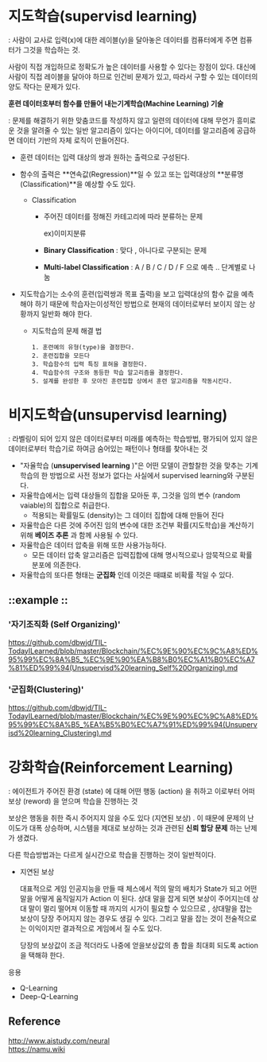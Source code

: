 
# 지도학습(supervisd learning)

: 사람이 교사로 입력(x)에 대한 레이블(y)을 달아놓은 데이터를 컴퓨터에게 주면 컴퓨터가 그것을 학습하는 것.

사람이 직접 개입하므로 정확도가 높은 데이터를 사용할 수 있다는 장점이 있다. 대신에 사람이 직접 레이블을 달아야 하므로 인건비 문제가 있고, 따라서 구할 수 있는 데이터의 양도 작다는 문제가 있다.



**훈련 데이터호부터 함수를 만들어 내는기계학습(Machine Learning) 기술**

: 문제를 해결하기 위한 맞춤코드를 작성하지 않고 일련의 데이터에 대해 무언가 흥미로운 것을 알려줄 수 있는 일반 알고리즘이 있다는 아이디어, 데이터를 알고리즘에 공급하면 데이터 기반의 자체 로직이 만들어진다.

- 훈련 데이터는 입력 대상의 쌍과 원하는 출력으로 구성된다. 

- 함수의 출력은 **연속값(Regression)**일 수 있고 또는 입력대상의 **분류명(Classification)**을 예상할 수도 있다.

  - Classification
    - 주어진 데이터를 정해진 카테고리에 따라 분류하는 문제 

      ex)이미지분류

    - **Binary Classification** : 맞다 , 아니다로 구분되는 문제

    - **Multi-label Classification**  : A / B / C / D / F 으로 예측 .. 단계별로 나눔

- 지도학습기는 소수의 훈련(입력쌍과 목표 출력)을 보고 입력대상의 함수 값을 예측해야 하기 때문에 학습자는이성적인 방법으로 현재의 데이터로부터 보이지 않는 상황까지 일반화 해야 한다.

  - 지도학습의 문제 해결 법

    ```
    1. 훈련예의 유형(type)을 결정한다.
    2. 훈련집합을 모든다
    3. 학습함수의 입력 특징 표혀을 결정한다.
    4. 학습함수의 구조와 동등한 학습 알고리즘을 결정한다.
    5. 설계를 완성한 후 모아진 훈련집합 상에서 훈련 알고리즘을 작동시킨다.
    ```


# **비지도학습(unsupervisd learning)**

: 라벨링이 되어 있지 않은 데이터로부터 미래를 예측하는 학습방법, 평가되어 있지 않은 데이터로부터 학습기로 하여금 숨어있는 패턴이나 형태를 찾아내는 것

- "자율학습 (**unsupervised learning** )"은 어떤 모델이 관할찰한 것을 맞추는 기계학습의 한 방법으로 사전 정보가 없다는 사실에서 supervised learning와 구분된다.
- 자율학습에서는 입력 대상들의 집합을 모아둔 후, 그것을 임의 변수 (random vaiable)의 집합으로 취급한다.
  - 적용되는 확률밀도 (density)는 그 데이터 집합에 대해 만들어 진다 
- 자율학습은 다른 것에 주어진 임의 변수에 대한 조건부 확률(지도학습)을 계산하기 위해 **베이즈 추론** 과 함께 사용될 수 있다.
- 자율학습은 데이터 압축을 위해 또한 사용가능하다.
  - 모든 데이터 압축 알고리즘은 입력집합에 대해 명시적으로나 암묵적으로 확률분포에 의존한다.
- 자율학습의 또다른 형태는 **군집화** 인데 이것은 때떄로 비확률 적일 수 있다.

## ::example ::

### **'자기조직화 (Self Organizing)'**  
https://github.com/dbwjd/TIL-TodayILearned/blob/master/Blockchain/%EC%9E%90%EC%9C%A8%ED%95%99%EC%8A%B5_%EC%9E%90%EA%B8%B0%EC%A1%B0%EC%A7%81%ED%99%94(Unsupervisd%20learning_Self%20Organizing).md

### **'군집화(Clustering)'** 
https://github.com/dbwjd/TIL-TodayILearned/blob/master/Blockchain/%EC%9E%90%EC%9C%A8%ED%95%99%EC%8A%B5_%EA%B5%B0%EC%A7%91%ED%99%94(Unsupervisd%20learning_Clustering).md


# 강화학습(Reinforcement Learning)

: 에이전트가 주어진 환경 (state) 에 대해 어떤 행동 (action) 을 취하고 이로부터 어떠 보상 (reword) 을 얻으며 학습을 진행하는 것 

보상은 행동을 취한 즉시 주어지지 않을 수도 있다 (지연된 보상) . 이 때문에 문제의 난이도가 대폭 상승하며, 시스템을 제대로 보상하는 것과 관련된 **신뢰 할당 문제** 하는 난제가 생겼다.

다른 학습방법과는 다르게 실시간으로 학습을 진행하는 것이 일반적이다.

 - 지연된 보상

   대표적으로 게임 인공지능을 만들 때 체스에서 적의 말의 배치가 State가 되고 어떤 말을 어떻게 움직일지가 Action 이 된다. 상대 말을 잡게 되면 보상이 주어지는데 상대 말이 멀리 떨어져 이동할 때 까지의 시가이 필요할 수 있으므로 , 상대말을 잡는 보상이 당장 주어지지 않는 경우도 생길 수 있다. 그리고 말을 잡는 것이 전술적으로는 이익이지만 결과적으로 게임에서 질 수도 있다.

   당장의 보상값이 조금 적더라도 나중에 얻을보상값의 총 합을 최대회 되도록 action을 택해햐 한다.

응용

- Q-Learning
- Deep-Q-Learning
  
    
    
## Reference  
http://www.aistudy.com/neural  
https://namu.wiki

